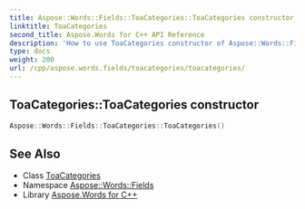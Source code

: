 ```yaml
---
title: Aspose::Words::Fields::ToaCategories::ToaCategories constructor
linktitle: ToaCategories
second_title: Aspose.Words for C++ API Reference
description: 'How to use ToaCategories constructor of Aspose::Words::Fields::ToaCategories class in C++.'
type: docs
weight: 200
url: /cpp/aspose.words.fields/toacategories/toacategories/
---
```

## ToaCategories::ToaCategories constructor




```cpp
Aspose::Words::Fields::ToaCategories::ToaCategories()
```

## See Also

* Class [ToaCategories](../)
* Namespace [Aspose::Words::Fields](../../)
* Library [Aspose.Words for C++](../../../)
